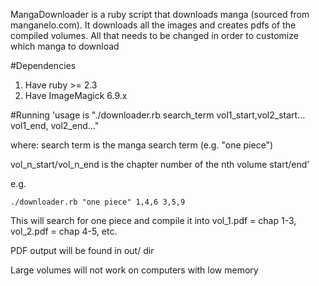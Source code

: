 MangaDownloader is a ruby script that downloads manga (sourced from manganelo.com). It downloads all the images and creates pdfs of the compiled volumes. All that needs to be changed in order to customize which manga to download 

#Dependencies
1. Have ruby >= 2.3
1. Have ImageMagick 6.9.x

#Running
'usage is "./downloader.rb search_term vol1_start,vol2_start... vol1_end, vol2_end..." 

where:
search term is the manga search term (e.g. "one piece")

vol_n_start/vol_n_end is the chapter number of the nth volume start/end'


e.g.

```
./downloader.rb "one piece" 1,4,6 3,5,9
```

This will search for one piece and compile it into vol_1.pdf = chap 1-3, vol_2.pdf = chap 4-5, etc.

PDF output will be found in out/ dir

Large volumes will not work on computers with low memory
